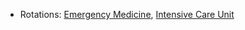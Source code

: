 - Rotations: [Emergency Medicine](02%20Rotations/Emergency%20Medicine.md), [Intensive Care Unit](02%20Rotations/Intensive%20Care%20Unit.md)